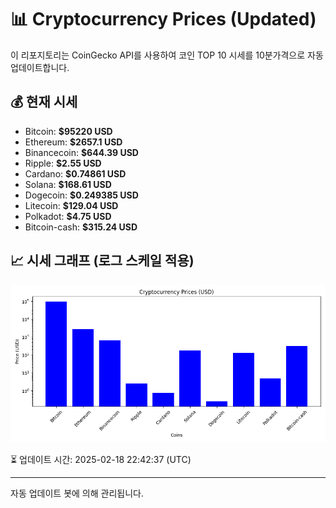 
# 📊 Cryptocurrency Prices (Updated)

이 리포지토리는 CoinGecko API를 사용하여 코인 TOP 10 시세를 10분가격으로 자동 업데이트합니다.

## 💰 현재 시세
- Bitcoin: **$95220 USD**
- Ethereum: **$2657.1 USD**
- Binancecoin: **$644.39 USD**
- Ripple: **$2.55 USD**
- Cardano: **$0.74861 USD**
- Solana: **$168.61 USD**
- Dogecoin: **$0.249385 USD**
- Litecoin: **$129.04 USD**
- Polkadot: **$4.75 USD**
- Bitcoin-cash: **$315.24 USD**

## 📈 시세 그래프 (로그 스케일 적용)
![Crypto Prices](crypto_prices.png)

⏳ 업데이트 시간: 2025-02-18 22:42:37 (UTC)

---
자동 업데이트 봇에 의해 관리됩니다.
